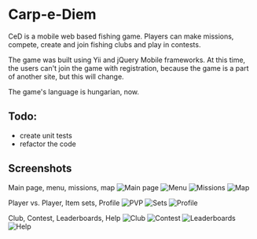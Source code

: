 Carp-e-Diem
===========

CeD is a mobile web based fishing game. 
Players can make missions, compete, create and join fishing clubs and play in contests.

The game was built using Yii and jQuery Mobile frameworks.
At this time, the users can't join the game with registration, because the game is a part of another site, but this will change.

The game's language is hungarian, now.

Todo:
-----
* create unit tests
* refactor the code

Screenshots
-----------
Main page, menu, missions, map
![Main page](http://ced.wline.hu/screenshots/ced-main.png)
![Menu](http://ced.wline.hu/screenshots/ced-menu.png)
![Missions](http://ced.wline.hu/screenshots/ced-missions.png)
![Map](http://ced.wline.hu/screenshots/ced-map.png)


Player vs. Player, Item sets, Profile
![PVP](http://ced.wline.hu/screenshots/ced-pvp.png)
![Sets](http://ced.wline.hu/screenshots/ced-sets.png)
![Profile](http://ced.wline.hu/screenshots/ced-profile.png)


Club, Contest, Leaderboards, Help
![Club](http://ced.wline.hu/screenshots/ced-club.png)
![Contest](http://ced.wline.hu/screenshots/ced-contest.png)
![Leaderboards](http://ced.wline.hu/screenshots/ced-leaderboard.png)
![Help](http://ced.wline.hu/screenshots/ced-help.png)
